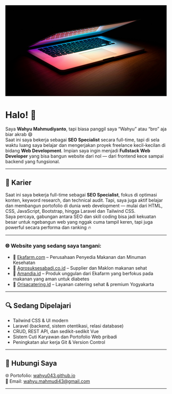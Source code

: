 <img src="https://github.com/wahyu043/wahyu043/blob/main/baner-github.png?raw=true" alt="Photo by Joshua Reddekopp on Unsplash" />

# Halo! 👋

Saya **Wahyu Mahmudiyanto**, tapi biasa panggil saya “Wahyu” atau “bro” aja biar akrab 😄  
Saat ini saya bekerja sebagai **SEO Specialist** secara full-time, tapi di sela waktu luang saya belajar dan mengerjakan proyek freelance kecil-kecilan di bidang **Web Development**. Impian saya ingin menjadi **Fullstack Web Developer** yang bisa bangun website dari nol — dari frontend kece sampai backend yang fungsional.

---

## 💼 Karier

Saat ini saya bekerja full-time sebagai **SEO Specialist**, fokus di optimasi konten, keyword research, dan technical audit. Tapi, saya juga aktif belajar dan membangun portofolio di dunia web development — mulai dari HTML, CSS, JavaScript, Bootstrap, hingga Laravel dan Tailwind CSS.  
Saya percaya, gabungan antara SEO dan skill coding bisa jadi kekuatan besar untuk ngebangun web yang nggak cuma tampil keren, tapi juga powerful secara performa dan ranking 🔥

---

### 🌐 Website yang sedang saya tangani:

- 🔗 [Ekafarm.com](https://www.ekafarm.com/) – Perusahaan Penyedia Makanan dan Minuman Kesehatan
- 🔗 [Agrosuksesabadi.co.id](https://agrosuksesabadi.co.id/) – Supplier dan Maklon makanan sehat
- 🔗 [Amandia.id](https://amandia.id/) – Produk unggulan dari Ekafarm yang berfokus pada makanan yang aman untuk diabetes
- 🔗 [Orisacatering.id](https://orisacatering.id/) – Layanan catering sehat & premium Yogyakarta

---

## 🔍 Sedang Dipelajari

- Tailwind CSS & UI modern
- Laravel (backend, sistem otentikasi, relasi database)
- CRUD, REST API, dan sedikit-sedikit Vue
- Sistem Cuti Karyawan dan Portofolio Web pribadi
- Peningkatan alur kerja Git & Version Control

---

## 🚀 Hubungi Saya

🌐 Portofolio: [wahyu043.github.io](https://wahyu043.github.io/wahyumahmudi/)  
📮 Email: [wahyu.mahmudi43@gmail.com](mailto:wahyu.mahmudi43@gmail.com)

---
